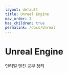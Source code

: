```yaml
---
layout: default
title: Unreal Engine
nav_order: 2
has_children: true
permalink: /docs/Unreal
---
```


# Unreal Engine

언리얼 엔진 공부 정리